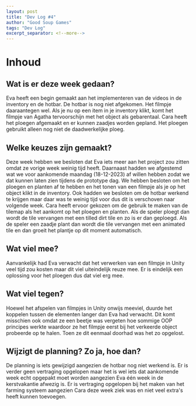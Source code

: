 ```yaml
---
layout: post
title: "Dev Log #4"
author: "Good Soup Games"
tags: "Dev Log"
excerpt_separator: <!--more-->
---
```


# Inhoud
## Wat is er deze week gedaan?
Eva heeft een begin gemaakt aan het implementeren van de videos in de inventory en de hotbar. De hotbar is nog niet afgekomen. Het filmpje daaraantegen wel. Als je nu op een item in je inventory klikt, komt het filmpje van Agatha tervoorschijn met het object als gebarentaal. Cara heeft het ploegen afgemaakt en er kunnen zaadjes worden gepland. Het ploegen gebruikt alleen nog niet de daadwerkelijke ploeg.

## Welke keuzes zijn gemaakt?
Deze week hebben we besloten dat Eva iets meer aan het project zou zitten omdat ze vorige week weinig tijd heeft. Daarnaast hadden we afgestemd wat we voor aankomende maandag (18-12-2023) af willen hebben zodat we dat kunnen laten zien tijdens de prototype dag. We hebben besloten om het ploegen en planten af te hebben en het tonen van een filmpje als je op het object klikt in de inventory. Ook hadden we besloten om de hotbar werkend te krijgen maar daar was te weinig tijd voor dus dit is verschoven naar volgende week. Cara heeft ervoor gekozen om de gebruik te maken van de tilemap als het aankomt op het ploegen en planten. Als de speler ploegt dan wordt de tile vervangen met een tilled dirt tile en zo is er dan geploegd. Als de speler een zaadje plant dan wordt die tile vervangen met een animated tile en dan groeit het plantje op dit moment automatisch. 

## Wat viel mee?
Aanvankelijk had Eva verwacht dat het verwerken van een filmpje in Unity veel tijd zou kosten maar dit viel uiteindelijk reuze mee. Er is eindelijk een oplossing voor het ploegen dus dat viel erg mee.

## Wat viel tegen?
Hoewel het afspelen van filmpjes in Unity onwijs meeviel, duurde het koppelen tussen de elementen langer dan Eva had verwacht. Dit komt misschien ook omdat ze een beetje was vergeten hoe sommige OOP principes werkte waardoor ze het filmpje eerst bij het verkeerde object probeerde op te halen. Toen ze dit eenmaal doorhad was het zo opgelost.

## Wijzigt de planning? Zo ja, hoe dan?
De planning is iets gewijzigd aangezien de hotbar nog niet werkend is. Er is verder geen vertraging opgelopen maar het is wel iets dat aankomende week echt opgepakt moet worden aangezien Eva één week in de kerstvakantie afwezig is. Er is vertraging opgelopen bij het maken van het farming systeem aangezien Cara deze week ziek was en niet veel extra's heeft kunnen toevoegen.

